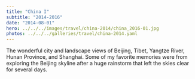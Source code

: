 ```yaml
---
title: "China I"
subtitle: "2014-2016"
date: "2014-08-01"
hero: ../../../images/travel/china-2014/china_2016-01.jpg
photos: ../../../galleries/travel/china-2014.yaml
---
```


The wonderful city and landscape views of Beijing, Tibet, Yangtze River, Hunan Province, and Shanghai. Some of my favorite memories were from exploring the Beijing skyline after a huge rainstorm that left the skies clear for several days.
